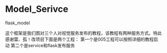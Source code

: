 # Model_Serivce
flask_model

这个框架是我们图对三个人对视觉服务发布的教程，该教程有两种服务方式。特此感谢雷、孤！改项目下面是两个工程：
第一个是005工程可以按照详细的教程启动
第二个是service和flask发布服务
